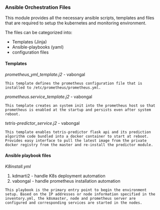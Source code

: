 ### Ansible Orchestration Files

This module provides all the necessary ansible scripts, templates and files that are required to setup the kubernetes and monitoring environment.

The files can be categorized into:
* Templates (Jinja)
* Ansible-playbooks (yaml)
* configuration files

#### Templates

*prometheus_yml_template.j2* - vabongal
```(bash)
This template defines the prometheus configuration file that is installed to /etc/prometheus/prometheus.yml.
```

*prometheus.service_template.j2* - vabongal
```(bash)
This template creates an system init into the prometheus host so that prometheus is enabled at the startup and persists even after system reboot.
```

*tetris-predictor_service.j2* - vabongal
```(bash)
This template enables tetris-predictor flask api and its prediction algorithm code bundled into a docker container to start at reboot. Provides easy interface to pull the latest image from the private docker registry from the master and re-install the predictor module.
```

#### Ansible playbook files

*K8install.yml*

1. kdmarti2 - handle K8s deployment automation
2. vabongal - handle prometheus installation automation

```(bash)
This playbook is the primary entry point to begin the environment setup. Based on the IP addresses or node information specified in the inventory.yml, the k8smaster, node and prometheus server are configured and corresponding services are started in the nodes.
```
